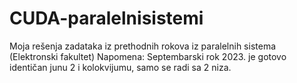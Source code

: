 # CUDA-paralelnisistemi
Moja rešenja zadataka iz prethodnih rokova iz paralelnih sistema (Elektronski fakultet)
Napomena: Septembarski rok 2023. je gotovo identičan junu 2 i kolokvijumu, samo se radi sa 2 niza.
